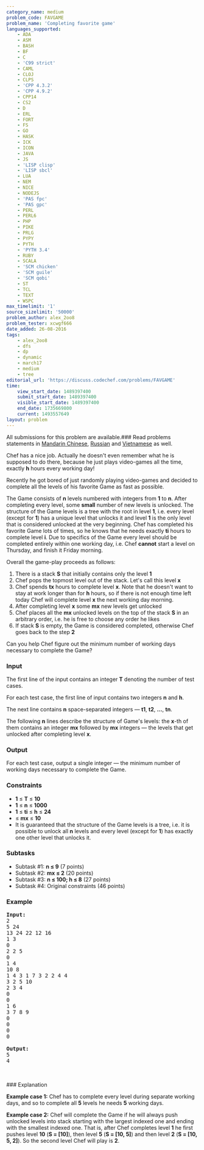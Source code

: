 ```yaml
---
category_name: medium
problem_code: FAVGAME
problem_name: 'Completing favorite game'
languages_supported:
    - ADA
    - ASM
    - BASH
    - BF
    - C
    - 'C99 strict'
    - CAML
    - CLOJ
    - CLPS
    - 'CPP 4.3.2'
    - 'CPP 4.9.2'
    - CPP14
    - CS2
    - D
    - ERL
    - FORT
    - FS
    - GO
    - HASK
    - ICK
    - ICON
    - JAVA
    - JS
    - 'LISP clisp'
    - 'LISP sbcl'
    - LUA
    - NEM
    - NICE
    - NODEJS
    - 'PAS fpc'
    - 'PAS gpc'
    - PERL
    - PERL6
    - PHP
    - PIKE
    - PRLG
    - PYPY
    - PYTH
    - 'PYTH 3.4'
    - RUBY
    - SCALA
    - 'SCM chicken'
    - 'SCM guile'
    - 'SCM qobi'
    - ST
    - TCL
    - TEXT
    - WSPC
max_timelimit: '1'
source_sizelimit: '50000'
problem_author: alex_2oo8
problem_tester: xcwgf666
date_added: 26-08-2016
tags:
    - alex_2oo8
    - dfs
    - dp
    - dynamic
    - march17
    - medium
    - tree
editorial_url: 'https://discuss.codechef.com/problems/FAVGAME'
time:
    view_start_date: 1489397400
    submit_start_date: 1489397400
    visible_start_date: 1489397400
    end_date: 1735669800
    current: 1493557649
layout: problem
---
```

All submissions for this problem are available.###  Read problems statements in [Mandarin Chinese](http://www.codechef.com/download/translated/MARCH17/mandarin/FAVGAME.pdf?v=1), [Russian](http://www.codechef.com/download/translated/MARCH17/russian/FAVGAME.pdf?v=1) and [Vietnamese](http://www.codechef.com/download/translated/MARCH17/vietnamese/FAVGAME.pdf?v=1) as well.

Chef has a nice job. Actually he doesn't even remember what he is supposed to do there, because he just plays video-games all the time, exactly **h** hours every working day!

Recently he got bored of just randomly playing video-games and decided to complete all the levels of his favorite Game as fast as possible.

The Game consists of **n** levels numbered with integers from **1** to **n**. After completing every level, some **small** number of new levels is unlocked. The structure of the Game levels is a tree with the root in level **1**, i.e. every level (except for **1**) has a unique level that unlocks it and level **1** is the only level that is considered unlocked at the very beginning. Chef has completed his favorite Game lots of times, so he knows that he needs exactly **ti** hours to complete level **i**. Due to specifics of the Game every level should be completed entirely within one working day, i.e. Chef **cannot** start a level on Thursday, and finish it Friday morning.

Overall the game-play proceeds as follows:

1. There is a stack **S** that initially contains only the level **1**
2. Chef pops the topmost level out of the stack. Let's call this level **x**
3. Chef spends **tx** hours to complete level **x**. Note that he doesn't want to stay at work longer than for **h** hours, so if there is not enough time left today Chef will complete level **x** the next working day morning.
4. After completing level **x** some **mx** new levels get unlocked
5. Chef places all the **mx** unlocked levels on the top of the stack **S** in an arbitrary order, i.e. he is free to choose any order he likes
6. If stack **S** is empty, the Game is considered completed, otherwise Chef goes back to the step **2**

Can you help Chef figure out the minimum number of working days necessary to complete the Game?

### Input

The first line of the input contains an integer **T** denoting the number of test cases.

For each test case, the first line of input contains two integers **n** and **h**.

The next line contains **n** space-separated integers ― **t1**, **t2**, **...**, **tn**.

The following **n** lines describe the structure of Game's levels: the **x**-th of them contains an integer **mx** followed by **mx** integers ― the levels that get unlocked after completing level **x**.

### Output

For each test case, output a single integer ― the minimum number of working days necessary to complete the Game.

### Constraints

- **1** ≤ **T** ≤ **10**
- **1** ≤ **n** ≤ **1000**
- **1** ≤ **ti** ≤ **h** ≤ **24**
- ≤ **mx** ≤ **10**
- It is guaranteed that the structure of the Game levels is a tree, i.e. it is possible to unlock all **n** levels and every level (except for **1**) has exactly one other level that unlocks it.

### Subtasks

- Subtask #1: **n ≤ 9** (7 points)
- Subtask #2: **mx ≤ 2** (20 points)
- Subtask #3: **n ≤ 100; h ≤ 8** (27 points)
- Subtask #4: Original constraints (46 points)

### Example

<pre><b>Input:</b>
<tt>2
5 24
13 24 22 12 16
1 3
0
2 2 5
0
1 4
10 8
1 4 3 1 7 3 2 2 4 4
3 2 5 10
2 3 4
0
0
1 6
3 7 8 9
0
0
0
0</tt>

<b>Output:</b>
<tt>5
4</tt>


</pre>### Explanation
**Example case 1:** Chef has to complete every level during separate working days, and so to complete all **5** levels he needs **5** working days.

**Example case 2:** Chef will complete the Game if he will always push unlocked levels into stack starting with the largest indexed one and ending with the smallest indexed one. That is, after Chef completes level **1** he first pushes level **10** (**S = \[10\]**), then level **5** (**S = \[10, 5\]**) and then level **2** (**S = \[10, 5, 2\]**). So the second level Chef will play is **2**.
